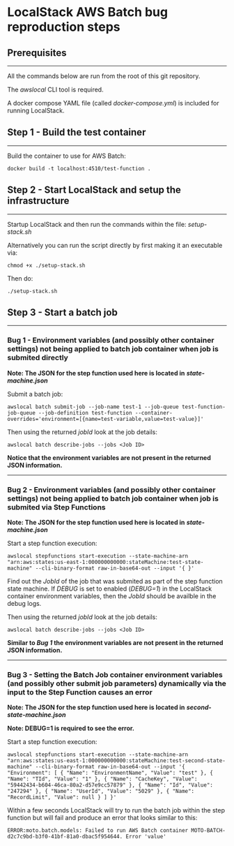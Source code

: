 # LocalStack AWS Batch bug reproduction steps

## Prerequisites

---

All the commands below are run from the root of this git repository.

The *awslocal* CLI tool is required.

A docker compose YAML file (called *docker-compose.yml*) is included for running LocalStack.

## Step 1 - Build the test container

---

Build the container to use for AWS Batch:

```
docker build -t localhost:4510/test-function .
```

## Step 2 - Start LocalStack and setup the infrastructure

---

Startup LocalStack and then run the commands within the file: *setup-stack.sh*

Alternatively you can run the script directly by first making it an executable via:

```
chmod +x ./setup-stack.sh 
```

Then do:

```
./setup-stack.sh
```

## Step 3 - Start a batch job

---

### Bug 1 - Environment variables (and possibly other container settings) not being applied to batch job container when job is submited directly

**Note: The JSON for the step function used here is located in** ***state-machine.json***

Submit a batch job:

```
awslocal batch submit-job --job-name test-1 --job-queue test-function-job-queue --job-definition test-function --container-overrides='environment=[{name=test-variable,value=test-value}]'
```

Then using the returned *jobId* look at the job details:

```
awslocal batch describe-jobs --jobs <Job ID>
```

**Notice that the environment variables are not present in the returned JSON information.**

---

### Bug 2 - Environment variables (and possibly other container settings) not being applied to batch job container when job is submited via Step Functions

**Note: The JSON for the step function used here is located in** ***state-machine.json***

Start a step function execution:

```
awslocal stepfunctions start-execution --state-machine-arn "arn:aws:states:us-east-1:000000000000:stateMachine:test-state-machine" --cli-binary-format raw-in-base64-out --input '{ }'
```

Find out the *JobId* of the job that was submited as part of the step function state machine. If *DEBUG* is set to enabled (*DEBUG=1*) in the LocalStack container environment variables, then the *JobId* should be availble in the debug logs.

Then using the returned *jobId* look at the job details:

```
awslocal batch describe-jobs --jobs <Job ID>
```

**Similar to *Bug 1* the environment variables are not present in the returned JSON information.**

---

### Bug 3 - Setting the Batch Job container environment variables (and possibly other submit job parameters) dynamically via the input to the Step Function causes an error

**Note: The JSON for the step function used here is located in** ***second-state-machine.json***

**Note: DEBUG=1 is required to see the error.**

Start a step function execution:

```
awslocal stepfunctions start-execution --state-machine-arn "arn:aws:states:us-east-1:000000000000:stateMachine:test-second-state-machine" --cli-binary-format raw-in-base64-out --input '{ "Environment": [ { "Name": "EnvironmentName", "Value": "test" }, { "Name": "TId", "Value": "1" }, { "Name": "CacheKey", "Value": "59442434-b604-46ca-80a2-d57e9cc57879" }, { "Name": "Id", "Value": "247294" }, { "Name": "UserId", "Value": "5029" }, { "Name": "RecordLimit", "Value": null } ] }'
```

Within a few seconds LocalStack will try to run the batch job within the step function but will fail and produce an error that looks similar to this:

```
ERROR:moto.batch.models: Failed to run AWS Batch container MOTO-BATCH-d2c7c9bd-b3f0-41bf-81a0-dbac5f954644. Error 'value'
```